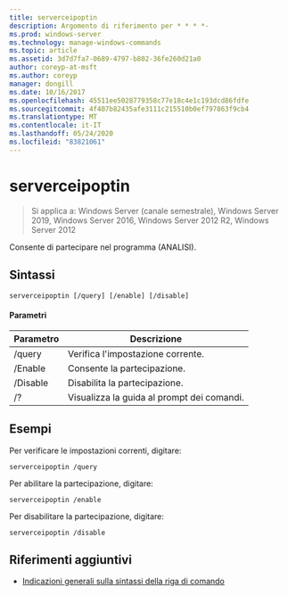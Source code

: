 ```yaml
---
title: serverceipoptin
description: Argomento di riferimento per * * * *-
ms.prod: windows-server
ms.technology: manage-windows-commands
ms.topic: article
ms.assetid: 3d7d7fa7-0689-4797-b802-36fe260d21a0
author: coreyp-at-msft
ms.author: coreyp
manager: dongill
ms.date: 10/16/2017
ms.openlocfilehash: 45511ee5028779358c77e18c4e1c193dcd86fdfe
ms.sourcegitcommit: 4f407b82435afe3111c215510b0ef797863f9cb4
ms.translationtype: MT
ms.contentlocale: it-IT
ms.lasthandoff: 05/24/2020
ms.locfileid: "83821061"
---
```

# <a name="serverceipoptin"></a>serverceipoptin

> Si applica a: Windows Server (canale semestrale), Windows Server 2019, Windows Server 2016, Windows Server 2012 R2, Windows Server 2012

Consente di partecipare nel programma (ANALISI).
## <a name="syntax"></a>Sintassi
```
serverceipoptin [/query] [/enable] [/disable]
```
#### <a name="parameters"></a>Parametri
|Parametro|Descrizione|
|-------|--------|
|/query|Verifica l'impostazione corrente.|
|/Enable|Consente la partecipazione.|
|/Disable|Disabilita la partecipazione.|
|/?|Visualizza la guida al prompt dei comandi.|
## <a name="examples"></a>Esempi
Per verificare le impostazioni correnti, digitare:
```
serverceipoptin /query
```
Per abilitare la partecipazione, digitare:
```
serverceipoptin /enable
```
Per disabilitare la partecipazione, digitare:
```
serverceipoptin /disable
```
## <a name="additional-references"></a>Riferimenti aggiuntivi
- [Indicazioni generali sulla sintassi della riga di comando](command-line-syntax-key.md)

